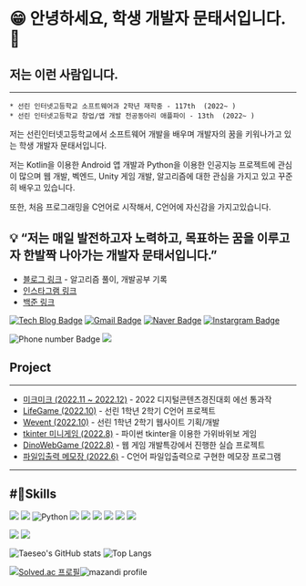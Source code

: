 


# 😁 안녕하세요, 학생 개발자 문태서입니다. 👋


## 저는 이런 사람입니다.
----
	* 선린 인터넷고등학교 소프트웨어과 2학년 재학중 - 117th  (2022~ )
	* 선린 인터넷고등학교 창업/앱 개발 전공동아리 애플파이 - 13th  (2022~ )

저는 선린인터넷고등학교에서 소프트웨어 개발을 배우며 개발자의 꿈을 키워나가고 있는 학생 개발자 문태서입니다.

저는 Kotlin을 이용한 Android 앱 개발과 Python을 이용한 인공지능 프로젝트에 관심이 많으며  웹 개발, 벡엔드, Unity 게임 개발, 알고리즘에 대한 관심을 가지고 있고 꾸준히 배우고 있습니다.

또한, 처음 프로그래밍을 C언어로 시작해서, C언어에 자신감을 가지고있습니다.

## <aside> 💡 “저는 매일 발전하고자 노력하고, 목표하는 꿈을 이루고자 한발짝 나아가는 개발자 문태서입니다.”</aside>



* <a href="https://taeseo-dev.tistory.com/">블로그 링크</a>  - 알고리즘 풀이, 개발공부 기록
* <a href="https://www.instagram.com/taeseo_06/">인스타그램 링크</a>
* <a href="https://www.acmicpc.net/user/ansxotj06">백준 링크</a>  

[![Tech Blog Badge](http://img.shields.io/badge/-Tech%20blog-black?style=flat-square&logo=Tistory&link=https://taeseo-dev.tistory.com/)](https://taeseo-dev.tistory.com/)  [![Gmail Badge](https://img.shields.io/badge/Gmail-d14836?style=flat-square&logo=Gmail&logoColor=white&link=mailto:mts060917@gmail.com)](mailto:mts060917@gmail.com)  [![Naver Badge](https://img.shields.io/badge/Naver-03C75A?style=flat-square&logo=Naver&logoColor=white&link=mailto:ansxotj06@naver.com)](mailto:ansxotj06@naver.com)  [![Instargram Badge](https://img.shields.io/badge/-Instagram%20-ff69b4?style=flat-square&logo=Instagram&link=https://www.instagram.com/taeseo_06/)](https://www.instagram.com/taeseo_06/)

![Phone number Badge](https://img.shields.io/badge/Call-010--3318--1668-yellowgreen/?style=flat-square&link=https://taeseo-dev.tistory.com/)  <img src="https://img.shields.io/badge/Discode-%ED%83%9C%EC%84%9C%234561-blue&logo=Discode">


## Project
----
- <a href="https://github.com/SweetGuyFanClub2th/MickMick">미크미크 (2022.11 ~ 2022.12)</a> - 2022 디지털콘텐츠경진대회 에선 통과작
- <a href="https://github.com/Taeseo06/LifeGame_C">LifeGame (2022.10)</a> - 선린 1학년 2학기 C언어 프로젝트
- <a href="https://github.com/Taeseo06/Wevent_WEB">Wevent (2022.10)</a> - 선린 1학년 2학기 웹사이트 기획/개발
- <a href="https://github.com/Taeseo06/RockScissorsPaper_Python">tkinter 미니게임 (2022.8)</a> - 파이썬 tkinter을 이용한 가위바위보 게임
- <a href="https://github.com/Taeseo06/DinoWebGame_js">DinoWebGame (2022.8)</a> - 웹 게임 개발특강에서 진행한 실습 프로젝트
- <a href="https://github.com/Taeseo06/File-InOutput_C">파일입출력 메모장 (2022.6)</a> - C언어 파일입출력으로 구현한 메모장 프로그램



----  

## #💪Skills  

![](https://img.shields.io/badge/C-black?style=for-the-badge&logo=C&logoColor=white)  <img src="https://img.shields.io/badge/C++-gray?style=for-the-badge&logo=C++&logoColor=white">  ![Python](https://img.shields.io/badge/Python-3776AB.svg?&style=for-the-badge&logo=Python&logoColor=white)  <img src="https://img.shields.io/badge/Kotlin-7F52FF?style=for-the-badge&logo=Kotlin&logoColor=black">  <img src="https://img.shields.io/badge/Javascript-F7DF1E?style=for-the-badge&logo=Javascript&logoColor=black"> ![](https://img.shields.io/badge/Html%205-white?style=for-the-badge&logo=HTML5&logoColor=black)  <img src="https://img.shields.io/badge/css 3-blue?style=for-the-badge&logo=CSS3&logoColor=white">  <img src="https://img.shields.io/badge/Android%20Studio-3DDC84?style=for-the-badge&logo=Android%20Studio&logoColor=black">  <img src="https://img.shields.io/badge/Firebase-orange?style=for-the-badge&logo=Firebase&logoColor=white"> 

<img src="https://img.shields.io/badge/Linux-red?style=for-the-badge&logo=Linux&logoColor=white">

<img src="https://img.shields.io/badge/Figma-purple?style=for-the-badge&logo=Figma&logoColor=white">

![Taeseo's GitHub stats](https://github-readme-stats.vercel.app/api?username=Taeseo06&show_icons=true&count_private=true&theme=dracula)
![Top Langs](https://github-readme-stats.vercel.app/api/top-langs/?username=Taeseo06&theme=buefy&layout=compact&langs_count=10)


[![Solved.ac 프로필](http://mazassumnida.wtf/api/v2/generate_badge?boj=ansxotj06)](https://solved.ac/ansxotj06)![mazandi profile](http://mazandi.herokuapp.com/api?handle=ansxotj06&theme=warm)

